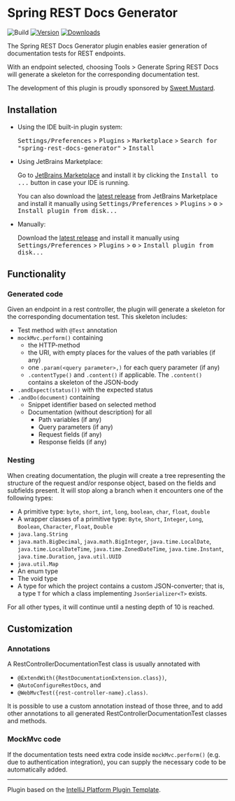 # Spring REST Docs Generator

![Build](https://github.com/sweet-mustard/spring-rest-docs-generator/workflows/Build/badge.svg)
[![Version](https://img.shields.io/jetbrains/plugin/v/25477.svg)](https://plugins.jetbrains.com/plugin/MARKETPLACE_ID)
[![Downloads](https://img.shields.io/jetbrains/plugin/d/25477.svg)](https://plugins.jetbrains.com/plugin/MARKETPLACE_ID)

<!-- Plugin description -->
The Spring REST Docs Generator plugin enables easier generation of documentation tests for REST
endpoints.

With an endpoint selected, choosing Tools &gt; Generate Spring REST Docs will
generate a skeleton for the corresponding
documentation test.

The development of this plugin is proudly sponsored by [Sweet Mustard](https://www.sweetmustard.be/).
<!-- Plugin description end -->

## Installation

- Using the IDE built-in plugin system:
  
  <kbd>Settings/Preferences</kbd> > <kbd>Plugins</kbd> > <kbd>Marketplace</kbd> > <kbd>Search for "spring-rest-docs-generator"</kbd> >
  <kbd>Install</kbd>
  
- Using JetBrains Marketplace:

  Go to [JetBrains Marketplace](https://plugins.jetbrains.com/plugin/MARKETPLACE_ID) and install it by clicking the <kbd>Install to ...</kbd> button in case your IDE is running.

  You can also download the [latest release](https://plugins.jetbrains.com/plugin/MARKETPLACE_ID/versions) from JetBrains Marketplace and install it manually using
  <kbd>Settings/Preferences</kbd> > <kbd>Plugins</kbd> > <kbd>⚙️</kbd> > <kbd>Install plugin from disk...</kbd>

- Manually:

  Download the [latest release](https://github.com/sweet-mustard/spring-rest-docs-generator/releases/latest) and install it manually using
  <kbd>Settings/Preferences</kbd> > <kbd>Plugins</kbd> > <kbd>⚙️</kbd> > <kbd>Install plugin from disk...</kbd>

## Functionality

### Generated code

Given an endpoint in a rest controller, the plugin will generate a skeleton for the corresponding
documentation test. This skeleton includes:

- Test method with `@Test` annotation
- `mockMvc.perform()` containing
  - the HTTP-method
  - the URI, with empty places for the values of the path variables (if any)
  - one `.param(<query parameter>,)` for each query parameter (if any)
  - `.contentType()` and `.content()` if applicable. The `.content()` contains a skeleton of the
    JSON-body
- `.andExpect(status())` with the expected status
- `.andDo(document)` containing
  - Snippet identifier based on selected method
  - Documentation (without description) for all
    - Path variables (if any)
    - Query parameters (if any)
    - Request fields (if any)
    - Response fields (if any)

### Nesting

When creating documentation, the plugin will create a tree representing the structure of the request
and/or response object,
based on the fields and subfields present.
It will stop along a branch when it encounters one of the following types:

- A primitive type: `byte`, `short`, `int`, `long`, `boolean`, `char`, `float`, `double`
- A wrapper classes of a primitive type: `Byte`, `Short`, `Integer`, `Long`, `Boolean`, `Character`,
  `Float`, `Double`
- `java.lang.String`
- `java.math.BigDecimal`,
  `java.math.BigInteger`,
  `java.time.LocalDate`,
  `java.time.LocalDateTime`,
  `java.time.ZonedDateTime`,
  `java.time.Instant`,
  `java.time.Duration`,
  `java.util.UUID`
- `java.util.Map`
- An enum type
- The void type
- A type for which the project contains a custom JSON-converter;
  that is, a type `T` for which a class implementing `JsonSerializer<T>` exists.

For all other types, it will continue until a nesting depth of 10 is reached.

## Customization

### Annotations

A RestControllerDocumentationTest class is usually annotated with

- `@ExtendWith({RestDocumentationExtension.class})`,
- `@AutoConfigureRestDocs`, and
- `@WebMvcTest({rest-controller-name}.class)`.

It is possible to use a custom annotation instead of those three, and to add other annotations to
all generated RestControllerDocumentationTest classes and methods.

### MockMvc code

If the documentation tests need extra code inside `mockMvc.perform()` (e.g. due to authentication
integration), you can supply the necessary code to be automatically added.

---
Plugin based on the [IntelliJ Platform Plugin Template][template].

[template]: https://github.com/JetBrains/intellij-platform-plugin-template
[docs:plugin-description]: https://plugins.jetbrains.com/docs/intellij/plugin-user-experience.html#plugin-description-and-presentation
